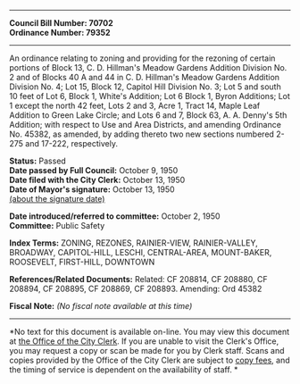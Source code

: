* * * * *  
  
**Council Bill Number: [](#h0)[](#h2)70702**   
**Ordinance Number: 79352**  
  
* * * * *  
  
An ordinance relating to zoning and providing for the rezoning of certain portions of Block 13, C. D. Hillman's Meadow Gardens Addition Division No. 2 and of Blocks 40 A and 44 in C. D. Hillman's Meadow Gardens Addition Division No. 4; Lot 15, Block 12, Capitol Hill Division No. 3; Lot 5 and south 10 feet of Lot 6, Block 1, White's Addition; Lot 6 Block 1, Byron Additions; Lot 1 except the north 42 feet, Lots 2 and 3, Acre 1, Tract 14, Maple Leaf Addition to Green Lake Circle; and Lots 6 and 7, Block 63, A. A. Denny's 5th Addition; with respect to Use and Area Districts, and amending Ordinance No. 45382, as amended, by adding thereto two new sections numbered 2-275 and 17-222, respectively.  
  
**Status:** Passed   
**Date passed by Full Council:** October 9, 1950   
**Date filed with the City Clerk:** October 13, 1950   
**Date of Mayor's signature:** October 13, 1950   
[(about the signature date)](/~public/approvaldate.htm)   
  
  
**Date introduced/referred to committee:** October 2, 1950   
**Committee:** Public Safety   
  
**Index Terms:** ZONING, REZONES, RAINIER-VIEW, RAINIER-VALLEY, BROADWAY, CAPITOL-HILL, LESCHI, CENTRAL-AREA, MOUNT-BAKER, ROOSEVELT, FIRST-HILL, DOWNTOWN  
  
**References/Related Documents:** Related: CF 208814, CF 208880, CF 208894, CF 208895, CF 208869, CF 208893. Amending: Ord 45382  
  
**Fiscal Note:** *(No fiscal note available at this time)*  
  
* * * * *  
  
*No text for this document is available on-line. You may view this document at [the Office of the City Clerk](http://www.seattle.gov/leg/clerk/contactUs.htm). If you are unable to visit the Clerk's Office, you may request a copy or scan be made for you by Clerk staff. Scans and copies provided by the Office of the City Clerk are subject to [copy fees](http://clerk.seattle.gov/~public/clerkfees.htm), and the timing of service is dependent on the availability of staff. *  
  
  
